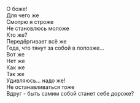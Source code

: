 О боже!<br>
Для чего же<br>
Смотрю я строже<br>
Не становлюсь моложе<br>
Кто же?<br>
Передёргивает всё же<br>
Года, что тянут за собой в попозже...<br>
Вот же<br>
Нет же<br>
Как же<br>
Так же<br>
Удивляюсь... надо же!<br>
Не останавливаться тоже<br>
Вдруг - быть самим собой станет себе дороже?
